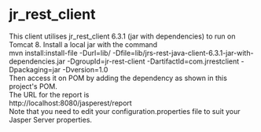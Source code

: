 # jr_rest_client

This client utilises jr_rest_client 6.3.1 (jar with dependencies) to run on Tomcat 8.
Install a local jar with the command <br>
mvn install:install-file -Durl=lib/ -Dfile=lib/jrs-rest-java-client-6.3.1-jar-with-dependencies.jar -DgroupId=jr-rest-client -DartifactId=com.jrrestclient -Dpackaging=jar -Dversion=1.0 <br>
Then access it on POM by adding the dependency as shown in this project's POM.<br>
The URL for the report is <br>
http://localhost:8080/jasperest/report <br>
Note that you need to edit your configuration.properties file to suit your Jasper Server properties.

